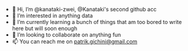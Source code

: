 - 👋 Hi, I’m @kanataki-zwei, @Kanataki's second github acc
- 👀 I’m interested in anything data
- 🌱 I’m currently learning a bunch of things that am too bored to write here but will soon enough
- 💞️ I’m looking to collaborate on anything fun
- 📫 You can reach me on patrik.gichini@gmail.com

<!---
kanataki-zwei/kanataki-zwei is a ✨ special ✨ repository because its `README.md` (this file) appears on your GitHub profile.
You can click the Preview link to take a look at your changes.
--->
